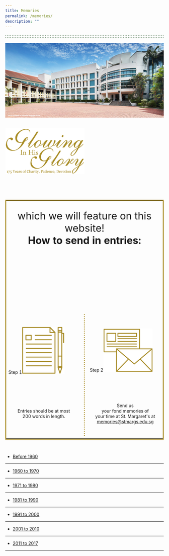 ```yaml
---
title: Memories
permalink: /memories/
description: ""
---
```

![](/images/dots_bg.png)

![](/images/banner1.jpg)

<br>
<img style="width:50%" src="/images/glory_tagline_text.png"/>

<br><br><br>

<table style="border:3px solid rgb(168, 140, 37)">
	<tr>
		<td colspan="3"><img src="/images/title_border.png" style="position: relative; top:-60px"/><br>
			<p style="position:relative; top:-175px; font-size:32px" align="center"><b>We'd love to have your photos and stories</b><br><br> which we will feature on this website! <br> <b>How to send in entries:</b></p>
		</td>
	</tr>
	<tr>
		<td width="48%">Step 1<img src="/images/graphic1.png" style="width:60%"/></td>
		<td width="4%" rowspan="2"><img src="/images/dot_divider.png"/></td>
		<td width="48%">Step 2<img src="/images/graphic2.png"  style="width:70%"/></td>
	</tr>
	<tr>
		<td> <p align="center"> Entries should be at most <br> 200 words in length.</p> </td>
		<td> <p align="center"> Send us <br> your fond memories of <br> your time at St. Margaret's at <br> <a href="mailto:memories@stmargs.edu.sg">memories@stmargs.edu.sg</a></p> </td>
	</tr>
</table>


<br>

*   [Before 1960](/memories/before-1960)
-----------
*   [1960 to 1970](/memories/1960-to-1970)
-----------
*   [1971 to 1980](/memories/1971-to-1980)
-----------
*   [1981 to 1990](/memories/1981-to-1990)
-----------
*   [1991 to 2000](/memories/1991-to-2000)
-----------
*   [2001 to 2010](/memories/2001-to-2010)
-----------
*   [2011 to 2017](/memories/2011-to-2017)
-----------